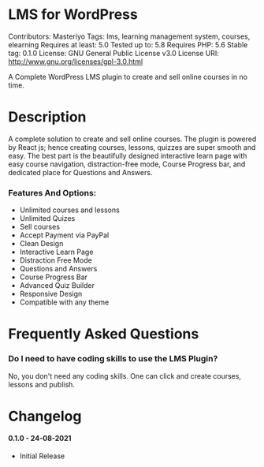 # LMS for WordPress
Contributors: Masteriyo
Tags: lms, learning management system, courses, elearning
Requires at least: 5.0
Tested up to: 5.8
Requires PHP: 5.6
Stable tag: 0.1.0
License: GNU General Public License v3.0
License URI: http://www.gnu.org/licenses/gpl-3.0.html

A Complete WordPress LMS plugin to create and sell online courses in no time.

# Description

A complete solution to create and sell online courses. The plugin is powered by React js; hence creating courses, lessons, quizzes are super smooth and easy. The best part is the beautifully designed interactive learn page with easy course navigation, distraction-free mode, Course Progress bar, and dedicated place for Questions and Answers.

### Features And Options:

* Unlimited courses and lessons
* Unlimited Quizes
* Sell courses
* Accept Payment via PayPal
* Clean Design
* Interactive Learn Page
* Distraction Free Mode
* Questions and Answers
* Course Progress Bar
* Advanced Quiz Builder
* Responsive Design
* Compatible with any theme


# Frequently Asked Questions

### Do I need to have coding skills to use the LMS Plugin?

No, you don't need any coding skills. One can click and create courses, lessons and publish.

# Changelog
#### 0.1.0 - 24-08-2021
* Initial Release
